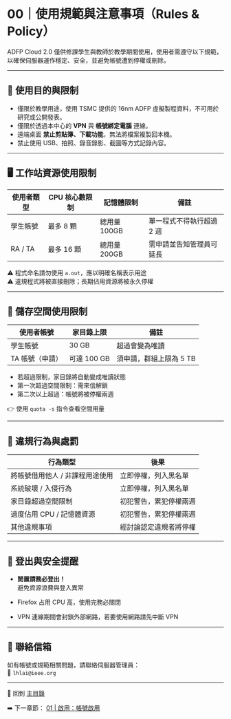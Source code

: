 # 00｜使用規範與注意事項（Rules & Policy）

ADFP Cloud 2.0 僅供修課學生與教師於教學期間使用，使用者需遵守以下規範，以確保伺服器運作穩定、安全，並避免帳號遭到停權或刪除。

---

## 📌 使用目的與限制

- 僅限於教學用途，使用 TSMC 提供的 16nm ADFP 虛擬製程資料，不可用於研究或公開發表。
- 僅限於透過本中心的 **VPN** 與 **帳號綁定電腦** 連線。
- 遠端桌面 **禁止剪貼簿、下載功能**，無法將檔案複製回本機。
- 禁止使用 USB、拍照、錄音錄影、截圖等方式記錄內容。

---

## 🖥️ 工作站資源使用限制

| 使用者類型 | CPU 核心數限制 | 記憶體限制 | 備註 |
|------------|----------------|-------------|------|
| 學生帳號   | 最多 8 顆       | 總用量 100GB | 單一程式不得執行超過 2 週 |
| RA / TA    | 最多 16 顆      | 總用量 200GB | 需申請並告知管理員可延長 |

⚠️ 程式命名請勿使用 `a.out`，應以明確名稱表示用途  
⚠️ 違規程式將被直接刪除；長期佔用資源將被永久停權

---

## 💾 儲存空間使用限制

| 使用者帳號     | 家目錄上限 | 備註 |
|----------------|------------|------|
| 學生帳號       | 30 GB      | 超過會變為唯讀 |
| TA 帳號（申請）| 可達 100 GB| 須申請，群組上限為 5 TB |

- 若超過限制，家目錄將自動變成唯讀狀態
- 第一次超過空間限制：需來信解鎖  
- 第二次以上超過：帳號將被停權兩週  

👉 使用 `quota -s` 指令查看空間用量

---

## 🚫 違規行為與處罰

| 行為類型 | 後果 |
|----------|------|
| 將帳號借用他人 / 非課程用途使用 | 立即停權，列入黑名單 |
| 系統破壞 / 入侵行為             | 立即停權，列入黑名單 |
| 家目錄超過空間限制              | 初犯警告，累犯停權兩週 |
| 過度佔用 CPU / 記憶體資源       | 初犯警告，累犯停權兩週 |
| 其他違規事項                    | 經討論認定違規者將停權 |

---

## 🔌 登出與安全提醒

- **閒置請務必登出！**  
  避免資源浪費與登入異常

- Firefox 占用 CPU 高，使用完務必關閉  
- VPN 連線期間會封鎖外部網路，若要使用網路請先中斷 VPN

---

## 📩 聯絡信箱

如有帳號或規範相關問題，請聯絡伺服器管理員：  
📧 `lhlai@ieee.org`

---

📘 回到 [主目錄](../README.md)

➡️ 下一章節：
[01 | 啟用：帳號啟用](../01_Account_Activation/README.md)